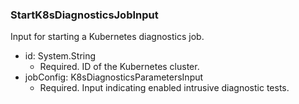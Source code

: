 ### StartK8sDiagnosticsJobInput
Input for starting a Kubernetes diagnostics job.

- id: System.String
  - Required. ID of the Kubernetes cluster.
- jobConfig: K8sDiagnosticsParametersInput
  - Required. Input indicating enabled intrusive diagnostic tests.
